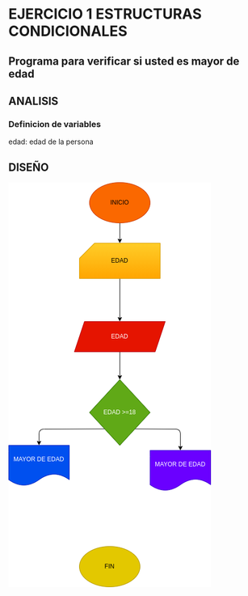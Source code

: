 # EJERCICIO 1 ESTRUCTURAS CONDICIONALES 

## Programa para verificar si usted es mayor de edad

## ANALISIS

### Definicion de variables 

edad: edad de la persona 

## DISEÑO

![Diagrama de flujo](diagrama.png "diagrama de flujo")